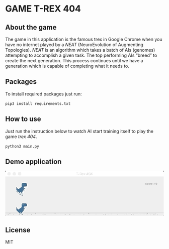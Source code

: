 # GAME T-REX 404


## About the game

The game in this application is the famous trex in Google Chrome when you have no internet played by a *NEAT* (NeuroEvolution of Augmenting Topologies). *NEAT* is an algorithm which takes a batch of AIs (genomes) attempting to accomplish a given task. The top performing AIs “breed” to create the next generation. This process continues until we have a generation which is capable of completing what it needs to.


## Packages

To install required packages just run:

```
pip3 install requirements.txt 
```


## How to use

Just run the instruction below to watch AI start training itself to play the game *trex 404*. 

```
python3 main.py
```


## Demo application

![Demo](/test/test1.gif)

## License 

MIT

